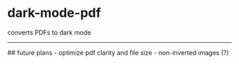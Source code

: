 # dark-mode-pdf
converts PDFs to dark mode
<hr>
## future plans
- optimize pdf clarity and file size
- non-inverted images (?)
